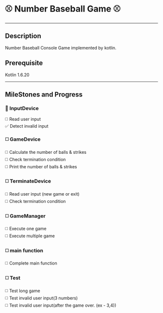 # ⚾️ Number Baseball Game ⚾️

---
## Description
Number Baseball Console Game implemented by kotlin.


## Prerequisite
Kotlin 1.6.20

---
##  MileStones and Progress
### 🚧️ InputDevice 
◻️ Read user input \
️✅ Detect invalid input
### ◻️ GameDevice
◻️ Calculate the number of balls & strikes \
◻️ Check termination condition \
◻️ Print the number of balls & strikes 
### ◻️ TerminateDevice 
◻️ Read user input (new game or exit) \
◻️ Check termination condition
### ◻️ GameManager
◻️ Execute one game \
◻️ Execute multiple game
### ◻️ main function
◻️ Complete main function
### ◻️ Test
◻️ Test long game \
◻️ Test invalid user input(3 numbers) \
◻️ Test invalid user input(after the game over. (ex - 3,4))